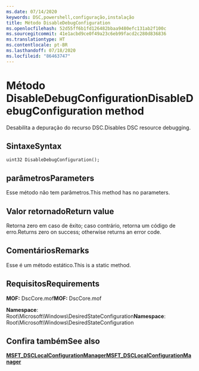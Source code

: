 ```yaml
---
ms.date: 07/14/2020
keywords: DSC,powershell,configuração,instalação
title: Método DisableDebugConfiguration
ms.openlocfilehash: 52d55ff6b1fd126482bbaa9480efc131ab2f100c
ms.sourcegitcommit: 41e1acbd9ce0f49a23c6eb99facd2c280d836836
ms.translationtype: HT
ms.contentlocale: pt-BR
ms.lasthandoff: 07/18/2020
ms.locfileid: "86463747"
---
```

# <a name="disabledebugconfiguration-method"></a><span data-ttu-id="8d70d-103">Método DisableDebugConfiguration</span><span class="sxs-lookup"><span data-stu-id="8d70d-103">DisableDebugConfiguration method</span></span>

<span data-ttu-id="8d70d-104">Desabilita a depuração do recurso DSC.</span><span class="sxs-lookup"><span data-stu-id="8d70d-104">Disables DSC resource debugging.</span></span>

## <a name="syntax"></a><span data-ttu-id="8d70d-105">Sintaxe</span><span class="sxs-lookup"><span data-stu-id="8d70d-105">Syntax</span></span>

```mof
uint32 DisableDebugConfiguration();
```

## <a name="parameters"></a><span data-ttu-id="8d70d-106">parâmetros</span><span class="sxs-lookup"><span data-stu-id="8d70d-106">Parameters</span></span>

<span data-ttu-id="8d70d-107">Esse método não tem parâmetros.</span><span class="sxs-lookup"><span data-stu-id="8d70d-107">This method has no parameters.</span></span>

## <a name="return-value"></a><span data-ttu-id="8d70d-108">Valor retornado</span><span class="sxs-lookup"><span data-stu-id="8d70d-108">Return value</span></span>

<span data-ttu-id="8d70d-109">Retorna zero em caso de êxito; caso contrário, retorna um código de erro.</span><span class="sxs-lookup"><span data-stu-id="8d70d-109">Returns zero on success; otherwise returns an error code.</span></span>

## <a name="remarks"></a><span data-ttu-id="8d70d-110">Comentários</span><span class="sxs-lookup"><span data-stu-id="8d70d-110">Remarks</span></span>

<span data-ttu-id="8d70d-111">Esse é um método estático.</span><span class="sxs-lookup"><span data-stu-id="8d70d-111">This is a static method.</span></span>

## <a name="requirements"></a><span data-ttu-id="8d70d-112">Requisitos</span><span class="sxs-lookup"><span data-stu-id="8d70d-112">Requirements</span></span>

<span data-ttu-id="8d70d-113">**MOF:** DscCore.mof</span><span class="sxs-lookup"><span data-stu-id="8d70d-113">**MOF:** DscCore.mof</span></span>

<span data-ttu-id="8d70d-114">**Namespace**: Root\Microsoft\Windows\DesiredStateConfiguration</span><span class="sxs-lookup"><span data-stu-id="8d70d-114">**Namespace**: Root\Microsoft\Windows\DesiredStateConfiguration</span></span>

## <a name="see-also"></a><span data-ttu-id="8d70d-115">Confira também</span><span class="sxs-lookup"><span data-stu-id="8d70d-115">See also</span></span>

[<span data-ttu-id="8d70d-116">**MSFT_DSCLocalConfigurationManager**</span><span class="sxs-lookup"><span data-stu-id="8d70d-116">**MSFT_DSCLocalConfigurationManager**</span></span>](msft-dsclocalconfigurationmanager.md)
